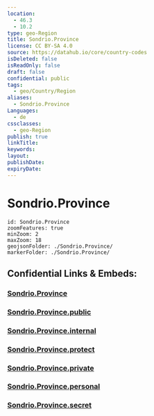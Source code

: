 ```yaml
---
location:
  - 46.3
  - 10.2
type: geo-Region
title: Sondrio.Province
license: CC BY-SA 4.0
source: https://datahub.io/core/country-codes
isDeleted: false
isReadOnly: false
draft: false
confidential: public
tags:
  - geo/Country/Region
aliases:
  - Sondrio.Province
Languages:
  - de
cssclasses:
  - geo-Region
publish: true
linkTitle:
keywords:
layout:
publishDate:
expiryDate:
---
```


# Sondrio.Province

```leaflet
id: Sondrio.Province
zoomFeatures: true 
minZoom: 2 
maxZoom: 18
geojsonFolder: ./Sondrio.Province/
markerFolder: ./Sondrio.Province/
```


## Confidential Links & Embeds: 

### [Sondrio.Province](/_Standards/Earth/Continent/Europe/Europe~South/Italy/regions~Italy/Lombardy/Sondrio.Province.md) 

### [Sondrio.Province.public](/_public/Earth/Continent/Europe/Europe~South/Italy/regions~Italy/Lombardy/Sondrio.Province.public.md) 

### [Sondrio.Province.internal](/_internal/Earth/Continent/Europe/Europe~South/Italy/regions~Italy/Lombardy/Sondrio.Province.internal.md) 

### [Sondrio.Province.protect](/_protect/Earth/Continent/Europe/Europe~South/Italy/regions~Italy/Lombardy/Sondrio.Province.protect.md) 

### [Sondrio.Province.private](/_private/Earth/Continent/Europe/Europe~South/Italy/regions~Italy/Lombardy/Sondrio.Province.private.md) 

### [Sondrio.Province.personal](/_personal/Earth/Continent/Europe/Europe~South/Italy/regions~Italy/Lombardy/Sondrio.Province.personal.md) 

### [Sondrio.Province.secret](/_secret/Earth/Continent/Europe/Europe~South/Italy/regions~Italy/Lombardy/Sondrio.Province.secret.md)

